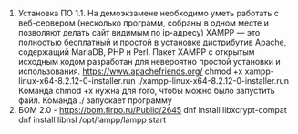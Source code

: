 1. Установка ПО
   1.1. На демоэкзамене необходимо уметь работать с веб-сервером (несколько программ, собраны в одном месте и позволяют делать сайт видимым по ip-адресу)
   XAMPP — это полностью бесплатный и простой в установке дистрибутив Apache, содержащий MariaDB, PHP и Perl. Пакет XAMPP с открытым исходным кодом разработан для невероятно простой установки и использования. https://www.apachefriends.org/
   chmod +x xampp-linux-x64-8.2.12-0-installer.run
   ./xampp-linux-x64-8.2.12-0-installer.run
   Команда chmod +x нужна для того, чтобы можно было запустить файл. Команда ./ запускает программу
2. БОМ 2.0 - https://bom.firpo.ru/Public/2645
dnf install libxcrypt-compat
dnf install libnsl
/opt/lampp/lampp start

